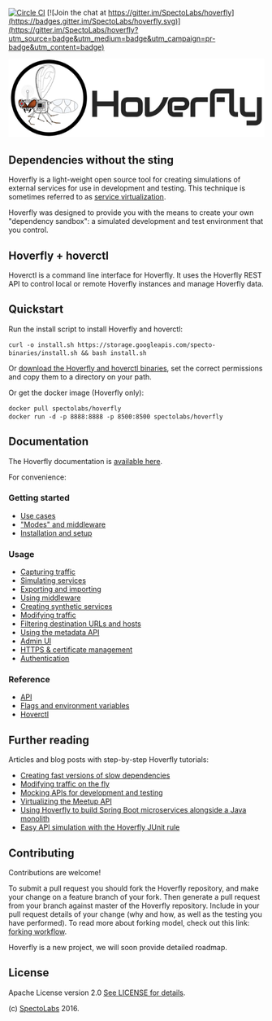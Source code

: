 [![Circle CI][CircleCI-Image]][CircleCI-Url] [![Join the chat at https://gitter.im/SpectoLabs/hoverfly](https://badges.gitter.im/SpectoLabs/hoverfly.svg)](https://gitter.im/SpectoLabs/hoverfly?utm_source=badge&utm_medium=badge&utm_campaign=pr-badge&utm_content=badge)

![Hoverfly](core/static/img/hoverfly_logo.png)
## Dependencies without the sting

Hoverfly is a light-weight open source tool for creating simulations of external services for use in development and testing. 
This technique is sometimes referred to as [service virtualization](https://en.wikipedia.org/wiki/Service_virtualization).

Hoverfly was designed to provide you with the means to create your own "dependency sandbox": a simulated development and test environment that you control.

## Hoverfly + hoverctl

Hoverctl is a command line interface for Hoverfly. It uses the Hoverfly REST API to control local or remote Hoverfly instances and manage Hoverfly data.

## Quickstart

Run the install script to install Hoverfly and hoverctl:

    curl -o install.sh https://storage.googleapis.com/specto-binaries/install.sh && bash install.sh

Or [download the Hoverfly and hoverctl binaries](https://github.com/SpectoLabs/hoverfly/releases), set the correct permissions and copy them to a directory on your path.

Or get the docker image (Hoverfly only):

    docker pull spectolabs/hoverfly
    docker run -d -p 8888:8888 -p 8500:8500 spectolabs/hoverfly

## Documentation

The Hoverfly documentation is [available here](https://www.gitbook.com/book/spectolabs/hoverfly/details).

For convenience:

### Getting started
* [Use cases](https://spectolabs.gitbooks.io/hoverfly/content/getting_started/use_cases.html)
* ["Modes" and middleware](https://spectolabs.gitbooks.io/hoverfly/content/getting_started/modes_and_middleware.html)
* [Installation and setup](https://spectolabs.gitbooks.io/hoverfly/content/getting_started/installation_and_setup.html)

### Usage
* [Capturing traffic](https://spectolabs.gitbooks.io/hoverfly/content/usage/capturing_traffic.html)
* [Simulating services](https://spectolabs.gitbooks.io/hoverfly/content/usage/simulating_services.html)
* [Exporting and importing](https://spectolabs.gitbooks.io/hoverfly/content/usage/exporting_and_importing.html)
* [Using middleware](https://spectolabs.gitbooks.io/hoverfly/content/usage/using_middleware.html)
* [Creating synthetic services](https://spectolabs.gitbooks.io/hoverfly/content/usage/creating_synthetic_services.html)
* [Modifying traffic](https://spectolabs.gitbooks.io/hoverfly/content/usage/modifying_traffic.html)
* [Filtering destination URLs and hosts](https://spectolabs.gitbooks.io/hoverfly/content/usage/filtering_destination_urls_and_hosts.html)
* [Using the metadata API](https://spectolabs.gitbooks.io/hoverfly/content/usage/using_the_metadata_api.html)
* [Admin UI](https://spectolabs.gitbooks.io/hoverfly/content/usage/admin_ui.html)
* [HTTPS & certificate management](https://spectolabs.gitbooks.io/hoverfly/content/usage/certificate_management.html)
* [Authentication](https://spectolabs.gitbooks.io/hoverfly/content/usage/authentication.html)

### Reference
* [API](https://spectolabs.gitbooks.io/hoverfly/content/reference/api.html)
* [Flags and environment variables](https://spectolabs.gitbooks.io/hoverfly/content/reference/flags_and_environment_variables.html)
* [Hoverctl](https://spectolabs.gitbooks.io/hoverfly/content/reference/hoverctl.html)


## Further reading

Articles and blog posts with step-by-step Hoverfly tutorials:

* [Creating fast versions of slow dependencies](http://www.specto.io/blog/speeding-up-your-slow-dependencies.html)
* [Modifying traffic on the fly](http://www.specto.io/blog/service-virtualization-is-so-last-year.html)
* [Mocking APIs for development and testing](http://www.specto.io/blog/api-mocking-for-dev-and-test-part-1.html)
* [Virtualizing the Meetup API](http://www.specto.io/blog/hoverfly-meetup-api.html)
* [Using Hoverfly to build Spring Boot microservices alongside a Java monolith](http://www.specto.io/blog/using-api-simulation-to-build-microservices.html)
* [Easy API simulation with the Hoverfly JUnit rule](https://specto.io/blog/hoverfly-junit-api-simulation.html)

## Contributing

Contributions are welcome!

To submit a pull request you should fork the Hoverfly repository, and make your change on a feature branch of your fork.
Then generate a pull request from your branch against master of the Hoverfly repository. Include in your pull request
details of your change (why and how, as well as the testing you have performed). To read more about forking model, check out
this link: [forking workflow](https://www.atlassian.com/git/tutorials/comparing-workflows/forking-workflow).

Hoverfly is a new project, we will soon provide detailed roadmap.

## License

Apache License version 2.0 [See LICENSE for details](https://github.com/SpectoLabs/hoverfly/blob/master/LICENSE).

(c) [SpectoLabs](https://specto.io) 2016.

[CircleCI-Image]: https://circleci.com/gh/SpectoLabs/hoverfly.svg?style=shield
[CircleCI-Url]: https://circleci.com/gh/SpectoLabs/hoverfly
